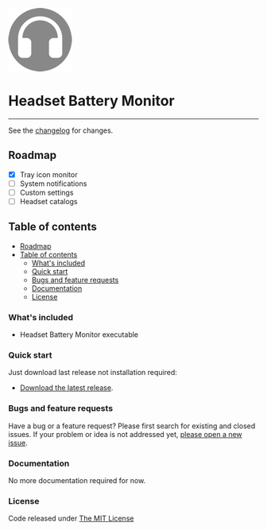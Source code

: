 ![logo](.editoricon.png)
# Headset Battery Monitor
---------------------------------------
See the [changelog](CHANGELOG.md) for changes.

## Roadmap

- [x] Tray icon monitor
- [ ] System notifications
- [ ] Custom settings
- [ ] Headset catalogs

## Table of contents

  - [Roadmap](#roadmap)
  - [Table of contents](#table-of-contents)
    - [What's included](#whats-included)
    - [Quick start](#quick-start)
    - [Bugs and feature requests](#bugs-and-feature-requests)
    - [Documentation](#documentation)
    - [License](#license)

### What's included

- Headset Battery Monitor executable

### Quick start

Just download last release not installation required:

* [Download the latest release](https://github.com/ennerperez/HeadsetBatteryMonitor/releases/).

### Bugs and feature requests

Have a bug or a feature request? Please first search for existing and closed issues. If your problem or idea is not addressed yet, [please open a new issue](https://github.com/ennerperez/HeadsetBatteryMonitor/issues/new).

### Documentation

No more documentation required for now.

### License

Code released under [The MIT License](LICENSE)
